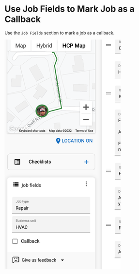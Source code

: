 # Use Job Fields to Mark Job as a Callback

Use the `Job Fields` section to mark a job as a callback.

![job fields](../20220105211325/assets/job_fields.png)

